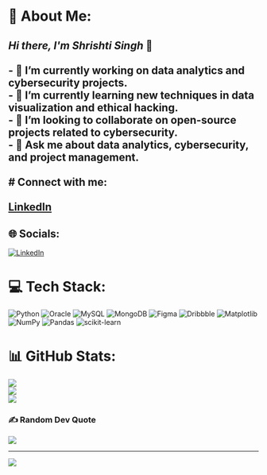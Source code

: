 # 💫 About Me:
## _Hi there, I'm Shrishti Singh_ 👋<br><br>- 🔭 I’m currently working on data analytics and cybersecurity projects.<br>- 🌱 I’m currently learning new techniques in data visualization and ethical hacking.<br>- 👯 I’m looking to collaborate on open-source projects related to cybersecurity.<br>- 💬 Ask me about data analytics, cybersecurity, and project management.<br><br># Connect with me:<br><br>[LinkedIn](www.linkedin.com/in/shrishti-singh-t) <br>


## 🌐 Socials:
[![LinkedIn](https://img.shields.io/badge/LinkedIn-%230077B5.svg?logo=linkedin&logoColor=white)](https://linkedin.com/in/www.linkedin.com/in/shrishti-singh-t) 

# 💻 Tech Stack:
![Python](https://img.shields.io/badge/python-3670A0?style=plastic&logo=python&logoColor=ffdd54) ![Oracle](https://img.shields.io/badge/Oracle-F80000?style=plastic&logo=oracle&logoColor=white) ![MySQL](https://img.shields.io/badge/mysql-4479A1.svg?style=plastic&logo=mysql&logoColor=white) ![MongoDB](https://img.shields.io/badge/MongoDB-%234ea94b.svg?style=plastic&logo=mongodb&logoColor=white) ![Figma](https://img.shields.io/badge/figma-%23F24E1E.svg?style=plastic&logo=figma&logoColor=white) ![Dribbble](https://img.shields.io/badge/Dribbble-EA4C89?style=plastic&logo=dribbble&logoColor=white) ![Matplotlib](https://img.shields.io/badge/Matplotlib-%23ffffff.svg?style=plastic&logo=Matplotlib&logoColor=black) ![NumPy](https://img.shields.io/badge/numpy-%23013243.svg?style=plastic&logo=numpy&logoColor=white) ![Pandas](https://img.shields.io/badge/pandas-%23150458.svg?style=plastic&logo=pandas&logoColor=white) ![scikit-learn](https://img.shields.io/badge/scikit--learn-%23F7931E.svg?style=plastic&logo=scikit-learn&logoColor=white)
# 📊 GitHub Stats:
![](https://github-readme-stats.vercel.app/api?username=shrishti-ts&theme=radical&hide_border=true&include_all_commits=true&count_private=true)<br/>
![](https://github-readme-streak-stats.herokuapp.com/?user=shrishti-ts&theme=radical&hide_border=true)<br/>
![](https://github-readme-stats.vercel.app/api/top-langs/?username=shrishti-ts&theme=radical&hide_border=true&include_all_commits=true&count_private=true&layout=compact)

### ✍️ Random Dev Quote
![](https://quotes-github-readme.vercel.app/api?type=horizontal&theme=radical)

---
[![](https://visitcount.itsvg.in/api?id=shrishti-ts&icon=0&color=5)](https://visitcount.itsvg.in)

<!-- Proudly created with GPRM ( https://gprm.itsvg.in ) -->
